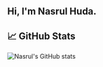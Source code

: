 ## Hi, I'm Nasrul Huda. 

## 📈 GitHub Stats
![Nasrul's GitHub stats](https://github-readme-stats.vercel.app/api?username=nnayz&show_icons=true&theme=transparent)
